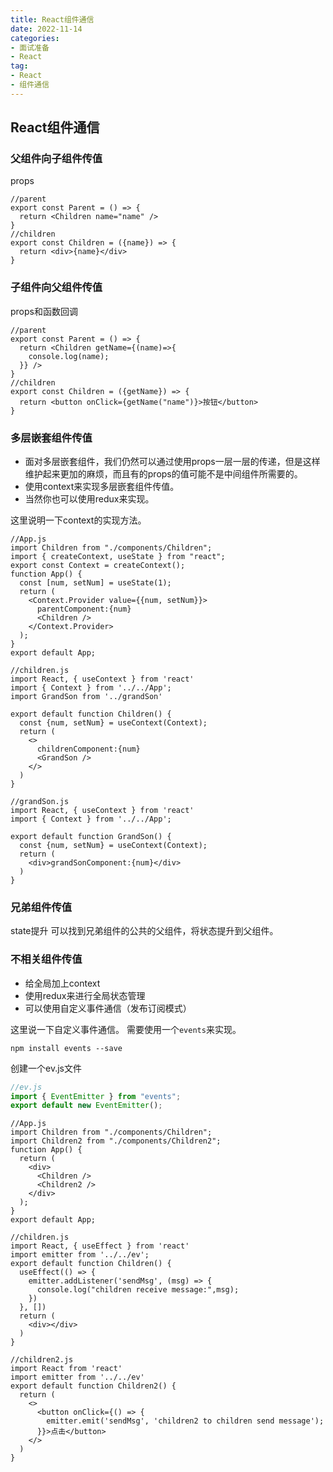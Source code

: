 ```yaml
---
title: React组件通信
date: 2022-11-14
categories: 
- 面试准备
- React
tag: 
- React
- 组件通信
---
```


## React组件通信

### 父组件向子组件传值
props
```react
//parent
export const Parent = () => {
  return <Children name="name" />
}
//children
export const Children = ({name}) => {
  return <div>{name}</div>
}
```

### 子组件向父组件传值
props和函数回调
```react
//parent
export const Parent = () => {
  return <Children getName={(name)=>{
    console.log(name);
  }} />
}
//children
export const Children = ({getName}) => {
  return <button onClick={getName("name")}>按钮</button>
}
```

### 多层嵌套组件传值
- 面对多层嵌套组件，我们仍然可以通过使用props一层一层的传递，但是这样维护起来更加的麻烦，而且有的props的值可能不是中间组件所需要的。
- 使用context来实现多层嵌套组件传值。
- 当然你也可以使用redux来实现。

这里说明一下context的实现方法。

```react
//App.js
import Children from "./components/Children";
import { createContext, useState } from "react";
export const Context = createContext();
function App() {
  const [num, setNum] = useState(1);
  return (
    <Context.Provider value={{num, setNum}}>
      parentComponent:{num}
      <Children />
    </Context.Provider>
  );
}
export default App;
```
```react
//children.js
import React, { useContext } from 'react'
import { Context } from '../../App';
import GrandSon from '../grandSon'

export default function Children() {
  const {num, setNum} = useContext(Context);
  return (
    <>
      childrenComponent:{num}
      <GrandSon />
    </>
  )
}
```
```react
//grandSon.js
import React, { useContext } from 'react'
import { Context } from '../../App';

export default function GrandSon() {
  const {num, setNum} = useContext(Context);
  return (
    <div>grandSonComponent:{num}</div>
  )
}
```

### 兄弟组件传值
state提升
可以找到兄弟组件的公共的父组件，将状态提升到父组件。

### 不相关组件传值
- 给全局加上context
- 使用redux来进行全局状态管理
- 可以使用自定义事件通信（发布订阅模式）

这里说一下自定义事件通信。
需要使用一个`events`来实现。
```
npm install events --save
```
创建一个ev.js文件
```js
//ev.js
import { EventEmitter } from "events"; 
export default new EventEmitter();
```
```react
//App.js
import Children from "./components/Children";
import Children2 from "./components/Children2";
function App() {
  return (
    <div>
      <Children />
      <Children2 />
    </div>
  );
}
export default App;
```
```react
//children.js
import React, { useEffect } from 'react'
import emitter from '../../ev';
export default function Children() {
  useEffect(() => {
    emitter.addListener('sendMsg', (msg) => {
      console.log("children receive message:",msg);
    })
  }, [])
  return (
    <div></div>
  )
}
```
```react
//children2.js
import React from 'react'
import emitter from '../../ev'
export default function Children2() {
  return (
    <>
      <button onClick={() => {
        emitter.emit('sendMsg', 'children2 to children send message');
      }}>点击</button>
    </>
  )
}
```
